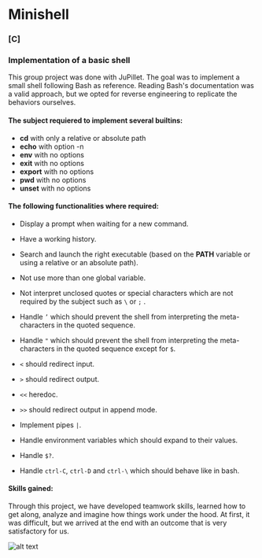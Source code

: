 # Minishell

### [C]

### Implementation of a basic shell

This group project was done with JuPillet. The goal was to implement a small shell following Bash as reference. Reading Bash's documentation was a valid approach, but we opted for reverse engineering to replicate the behaviors ourselves.


#### The subject requiered to implement several builtins:

- **cd** with only a relative or absolute path
- **echo** with option -n
- **env** with no options
- **exit** with no options
- **export** with no options
- **pwd** with no options
- **unset** with no options


#### The following functionalities where required:

- Display a prompt when waiting for a new command.
- Have a working history.
- Search and launch the right executable (based on the **PATH** variable or using a relative or an absolute path).
- Not use more than one global variable.
- Not interpret unclosed quotes or special characters which are not required by the subject such as `\` or `;` .
- Handle `’` which should prevent the shell from interpreting the meta-characters in the quoted sequence.
- Handle `"` which should prevent the shell from interpreting the meta-characters in the quoted sequence except for `$`.

- `<` should redirect input.
- `>` should redirect output.
- `<<` heredoc.
- `>>` should redirect output in append mode.

- Implement pipes `|`.
- Handle environment variables which should expand to their values.
- Handle `$?`.
- Handle `ctrl-C`, `ctrl-D` and `ctrl-\` which should behave like in bash.


#### Skills gained:

Through this project, we have developed teamwork skills, learned how to get along, analyze and imagine how things work under the hood. At first, it was difficult, but we arrived at the end with an outcome that is very satisfactory for us.

![alt text](https://i.imgur.com/wtxZeF1.png "Final grade 100/100")
